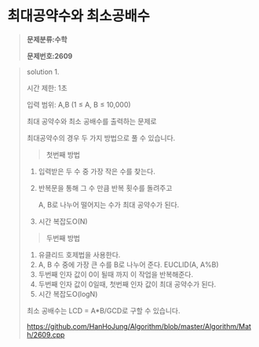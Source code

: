 # 최대공약수와 최소공배수

> **문제분류:수학**
>
> **문제번호:2609**

> solution 1.
>
> 시간 제한: 1초
>
> 입력 범위: A,B (1 ≤ A, B ≤ 10,000)
>
> 최대 공약수와 최소 공배수를 출력하는 문제로 
>
> 최대공약수의 경우 두 가지 방법으로 풀 수 있습니다.
>
> > 첫번째 방법
>
> 1. 입력받은 두 수 중 가장 작은 수를 찾는다.
>
> 2. 반복문을 통해 그 수 만큼 반복 횟수를 돌려주고
>
>    A, B로 나누어 떨어지는 수가 최대 공약수가 된다.
>
> 3. 시간 복잡도O(N)
>
> > 두번째 방법
>
> 1. 유클리드 호제법을 사용한다.
> 2. A, B  수 중에 가장 큰 수를 B로 나누어 준다. EUCLID(A, A%B)
> 3. 두번째 인자 값이 0이 될때 까지 이 작업을 반복해준다. 
> 4. 두번째 인자 값이 0일때, 첫번째 인자 값이 최대 공약수가 된다.
> 5. 시간 복잡도O(logN)
>
>
>
> 최소 공배수는  LCD = A*B/GCD로 구할 수 있습니다.
>
>
> https://github.com/HanHoJung/Algorithm/blob/master/Algorithm/Math/2609.cpp
